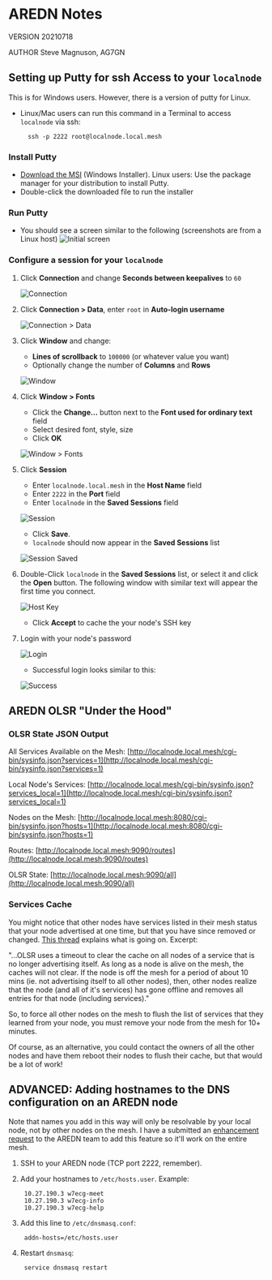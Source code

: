 # AREDN Notes

VERSION 20210718

AUTHOR Steve Magnuson, AG7GN

## Setting up Putty for ssh Access to your `localnode`

This is for Windows users. However, there is a version of putty for Linux. 

- Linux/Mac users can run this command in a Terminal to access `localnode` via ssh:

		ssh -p 2222 root@localnode.local.mesh

### Install Putty

- [Download the MSI](https://www.chiark.greenend.org.uk/~sgtatham/putty/latest.html) (Windows Installer). Linux users: Use the package manager for your distribution to install Putty.
-  Double-click the downloaded file to run the installer

### Run Putty

- You should see a screen similar to the following (screenshots are from a Linux host)
	![Initial screen](img/putty1.png)

### Configure a session for your `localnode`

1. Click __Connection__ and change __Seconds between keepalives__ to `60`

	![Connection](img/putty2.png)

2. Click __Connection > Data__, enter `root` in __Auto-login username__

	![Connection > Data](img/putty3.png)

3. Click __Window__ and change:

	- __Lines of scrollback__ to `100000` (or whatever value you want)
	- Optionally change the number of __Columns__ and __Rows__

	![Window](img/putty4.png)

4. Click __Window > Fonts__

	- Click the __Change...__ button next to the __Font used for ordinary text__ field
	- Select desired font, style, size
	- Click __OK__

	![Window > Fonts](img/putty6.png)

5. Click __Session__

	- Enter `localnode.local.mesh` in the __Host Name__ field
	- Enter `2222` in the __Port__ field
	- Enter `localnode` in the __Saved Sessions__ field

	![Session](img/putty7.png)

	- Click __Save__. 
	- `localnode` should now appear in the __Saved Sessions__ list
	
	![Session Saved](img/putty8.png)
	
6. Double-Click `localnode` in the __Saved Sessions__ list, or select it and click the __Open__ button. The following window with similar text will appear the first time you connect.

	![Host Key](img/putty9.png)
	
	- Click __Accept__ to cache the your node's SSH key
	
7. Login with your node's password

	![Login](img/putty10.png)
	
	- Successful login looks similar to this:
	
	![Success](img/putty11.png)

## AREDN OLSR "Under the Hood"

### OLSR State JSON Output

All Services Available on the Mesh: [http://localnode.local.mesh/cgi-bin/sysinfo.json?services=1](http://localnode.local.mesh/cgi-bin/sysinfo.json?services=1)

Local Node's Services: [http://localnode.local.mesh/cgi-bin/sysinfo.json?services_local=1](http://localnode.local.mesh/cgi-bin/sysinfo.json?services_local=1)

Nodes on the Mesh: [http://localnode.local.mesh:8080/cgi-bin/sysinfo.json?hosts=1](http://localnode.local.mesh:8080/cgi-bin/sysinfo.json?hosts=1)

Routes: [http://localnode.local.mesh:9090/routes](http://localnode.local.mesh:9090/routes)

OLSR State: [http://localnode.local.mesh:9090/all](http://localnode.local.mesh:9090/all)

### Services Cache

You might notice that other nodes have services listed in their mesh status that your node advertised at one time, but that you have since removed or changed.  [This thread](https://www.arednmesh.org/content/services-not-being-deleted) explains what is going on.  Excerpt:

"...OLSR uses a timeout to clear the cache on all nodes of a service that is no longer advertising itself.  As long as a node is alive on the mesh, the caches will not clear.  If the node is off the mesh for a period of about 10 mins (ie. not advertising itself to all other nodes), then, other nodes realize that the node (and all of it's services) has gone offline and removes all entries for that node (including services)."

So, to force all other nodes on the mesh to flush the list of services that they learned from your node, you must remove your node from the mesh for 10+ minutes.

Of course, as an alternative, you could contact the owners of all the other nodes and have them reboot their nodes to flush their cache, but that would be a lot of work!

## ADVANCED: Adding hostnames to the DNS configuration on an AREDN node

Note that names you add in this way will only be resolvable by your local node, not by other nodes on the mesh.  I have a submitted an [enhancement request](https://github.com/aredn/aredn_ar71xx/issues/516) to the AREDN team to add this feature so it'll work on the entire mesh.

1. SSH to your AREDN node (TCP port 2222, remember).

1. Add your hostnames to `/etc/hosts.user`.  Example:

		10.27.190.3	w7ecg-meet
		10.27.190.3	w7ecg-info
		10.27.190.3	w7ecg-help
		
1. Add this line to `/etc/dnsmasq.conf`:

		addn-hosts=/etc/hosts.user
		
1. Restart `dnsmasq`:

		service dnsmasq restart
		






